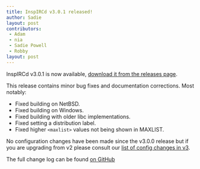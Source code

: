 ```yaml
---
title: InspIRCd v3.0.1 released!
author: Sadie
layout: post
contributors:
 - Adam
 - nia
 - Sadie Powell
 - Robby
layout: post
---
```


InspIRCd v3.0.1 is now available, [download it from the releases page](https://github.com/inspircd/inspircd/releases).

This release contains minor bug fixes and documentation corrections. Most notably:

- Fixed building on NetBSD.
- Fixed building on Windows.
- Fixed building with older libc implementations.
- Fixed setting a distribution label.
- Fixed higher `<maxlist>` values not being shown in MAXLIST.

No configuration changes have been made since the v3.0.0 release but if you are upgrading from v2 please consult our [list of config changes in v3](https://docs.inspircd.org/3/breaking-changes).

<!--more-->

The full change log can be found [on GitHub](https://github.com/inspircd/inspircd/compare/v3.0.0...v3.0.1)
